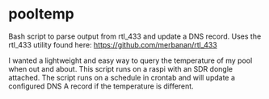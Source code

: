 # pooltemp

Bash script to parse output from rtl_433 and update a DNS record. Uses the rtl_433 utility found here: <https://github.com/merbanan/rtl_433>

I wanted a lightweight and easy way to query the temperature of my pool when out and about. This script runs on a raspi with an SDR dongle attached. The script runs on a schedule in crontab and will update a configured DNS A record if the temperature is different.